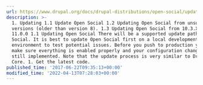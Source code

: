```yaml
---
url: https://www.drupal.org/docs/drupal-distributions/open-social/updating
description: >-
  1. Updating 1.1 Update Open Social 1.2 Updating Open Social from unsupported
  versions (older than version 8). 1.3 Updating Open Social from 10.3.X to
  11.0.0 1.1 Updating Open Social There will be a supported update path for Open
  Social. It is best to update Open Social first on a local development
  environment to test potential issues. Before you push to production you should
  make sure everything is enabled properly and your configuration changes are
  still implemented. Note that the update process is very similar to Drupal
  Core. 1. Get the latest code.
published_time: '2017-06-22T09:35:13+00:00'
modified_time: '2022-04-13T07:28:03+00:00'
---
```

